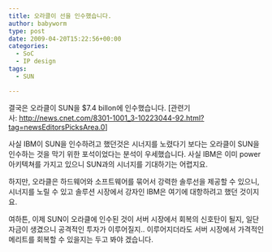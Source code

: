 ```yaml
---
title: 오라클이 선을 인수했습니다.
author: babyworm
type: post
date: 2009-04-20T15:22:56+00:00
categories:
  - SoC
  - IP design
tags:
  - SUN

---
```

결국은 오라클이 SUN을 $7.4 billon에 인수했습니다. [관련기사: <a href="http://news.cnet.com/8301-1001_3-10223044-92.html?tag=newsEditorsPicksArea.0" target="_blank">http://news.cnet.com/8301-1001_3-10223044-92.html?tag=newsEditorsPicksArea.0</a>]

사실 IBM이 SUN을 인수하려고 했던것은 시너지를 노렸다기 보다는 오라클이 SUN을 인수하는 것을 막기 위한 포석이었다는 분석이 우세했습니다. 사실 IBM은 이미 power 아키텍쳐를 가지고 있으니 SUN과의 시너지를 기대하기는 어렵지요.

하지만, 오라클은 하드웨어와 소프트웨어를 묶어서 강력한 솔루선을 제공할 수 있으니, 시너지를 노릴 수 있고 솔루션 시장에서 강자인 IBM은 여기에 대항하려고 했던 것이지요.

여하튼, 이제 SUN이 오라클에 인수된 것이 서버 시장에서 회복의 신호탄이 될지, 일단 자금이 생겼으니 공격적인 투자가 이루어질지.. 이루어지더라도 서버 시장에서 가격적인 메리트를 회복할 수 있을지는 두고 봐야 겠습니다.
